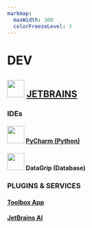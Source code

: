 ```yaml
---
markmap:
  maxWidth: 300
  colorFreezeLevel: 3
---
```


# DEV

## <img src='https://cdn-1.webcatalog.io/catalog/the-jetbrains-blog/the-jetbrains-blog-icon-filled-256.webp?v=1714781146665' style='height:40px;width:auto'> [JETBRAINS](https://www.jetbrains.com) 

### IDEs

#### <img src='https://danysoft.com/wp-content/uploads/2020/04/PyCharm_256.png' style='height:40px;width:auto'> [PyCharm (Python)](./jetbrains/pycharm.md)

#### <img src='https://www.danysoft.com/wp-content/uploads/2020/04/DataGrip_256.png' style='height:40px;width:auto'> DataGrip (Database) 

### PLUGINS & SERVICES

#### [Toolbox App](https://www.jetbrains.com/toolbox-app/)
#### [JetBrains AI](https://www.jetbrains.com/ai/)


